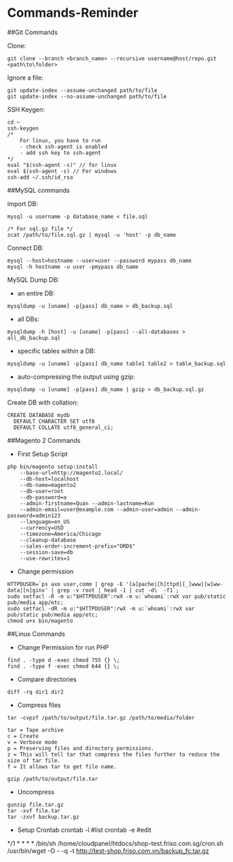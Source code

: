 # Commands-Reminder

##Git Commands

Clone:
```
git clone --branch <branch_name> --recursive username@host/repo.git <path\to\folder>
```

Ignore a file:
```
git update-index --assume-unchanged path/to/file
git update-index --no-assume-unchanged path/to/file
```

SSH Keygen:
```
cd ~
ssh-keygen
/* 
	For linux, you have to run 
	- check ssh-agent is enabled
	- add ssh key to ssh-agent
*/
eval "$(ssh-agent -s)" // for linux
eval $(ssh-agent -s) // For windows
ssh-add ~/.ssh/id_rsa
```

##MySQL commands

Import DB:
```
mysql -u username -p database_name < file.sql

/* For sql.gz file */
zcat /path/to/file.sql.gz | mysql -u 'host' -p db_name
```

Connect DB:
```
mysql --host=hostname --user=user --password mypass db_name
mysql -h hostname -u user -pmypass db_name
```

MySQL Dump DB:

- an entire DB: 
```
mysqldump -u [uname] -p[pass] db_name > db_backup.sql
```
- all DBs: 
```
mysqldump -h [host] -u [uname] -p[pass] --all-databases > all_db_backup.sql
```
- specific tables within a DB: 
```
mysqldump -u [uname] -p[pass] db_name table1 table2 > table_backup.sql
```
- auto-compressing the output using gzip: 
```
mysqldump -u [uname] -p[pass] db_name | gzip > db_backup.sql.gz
```

Create DB with collation:
```
CREATE DATABASE mydb
  DEFAULT CHARACTER SET utf8
  DEFAULT COLLATE utf8_general_ci;
```

##Magento 2 Commands

- First Setup Script
```
php bin/magento setup:install 
	--base-url=http://magento2.local/ 
	--db-host=localhost 
	--db-name=magento2 
	--db-user=root 
	--db-password=a 
	--admin-firstname=Quan --admin-lastname=Kun 
	--admin-email=user@example.com --admin-user=admin --admin-password=admin123 
	--language=en_US 
	--currency=USD 
	--timezone=America/Chicago 
	--cleanup-database 
	--sales-order-increment-prefix="ORD$" 
	--session-save=db 
	--use-rewrites=1
```

- Change permission
```
HTTPDUSER=`ps axo user,comm | grep -E '[a]pache|[h]ttpd|[_]www|[w]ww-data|[n]ginx' | grep -v root | head -1 | cut -d\  -f1`;
sudo setfacl -R -m u:"$HTTPDUSER":rwX -m u:`whoami`:rwX var pub/static pub/media app/etc;
sudo setfacl -dR -m u:"$HTTPDUSER":rwX -m u:`whoami`:rwX var pub/static pub/media app/etc;
chmod u+x bin/magento
```


##Linux Commands

- Change Permission for run PHP
```
find . -type d -exec chmod 755 {} \;
find . -type f -exec chmod 644 {} \;
```

- Compare directories
```
diff -rq dir1 dir2
```

- Compress files
```
tar -cvpzf /path/to/output/file.tar.gz /path/to/media/folder

tar = Tape archive
c = Create
v = Verbose mode
p = Preserving files and directory permissions.
z = This will tell tar that compress the files further to reduce the size of tar file.
f = It allows tar to get file name.
```
```
gzip /path/to/output/file.tar
```
- Uncompress 
```
gunzip file.tar.gz
tar -xvf file.tar
tar -zxvf backup.tar.gz
```

- Setup Crontab
crontab -l  #list
crontab -e  #edit

*/1 * * * * /bin/sh /home/cloudpanel/htdocs/shop-test.friso.com.sg/cron.sh
/usr/bin/wget -O - -q -t http://test-shop.friso.com.vn/backup_fc.tar.gz


 
 
